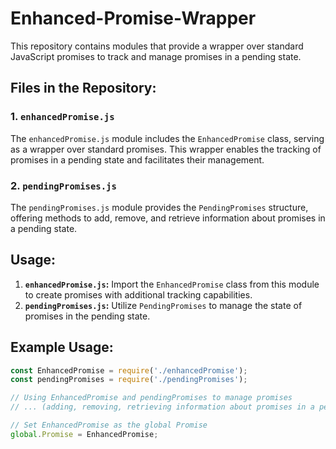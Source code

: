 # Enhanced-Promise-Wrapper
This repository contains modules that provide a wrapper over standard JavaScript promises to track and manage promises in a pending state.


## Files in the Repository:

### 1. `enhancedPromise.js`
The `enhancedPromise.js` module includes the `EnhancedPromise` class, serving as a wrapper over standard promises. This wrapper enables the tracking of promises in a pending state and facilitates their management.

### 2. `pendingPromises.js`
The `pendingPromises.js` module provides the `PendingPromises` structure, offering methods to add, remove, and retrieve information about promises in a pending state.

## Usage:

1. **`enhancedPromise.js`:** Import the `EnhancedPromise` class from this module to create promises with additional tracking capabilities.
2. **`pendingPromises.js`:** Utilize `PendingPromises` to manage the state of promises in the pending state.

## Example Usage:

```javascript
const EnhancedPromise = require('./enhancedPromise');
const pendingPromises = require('./pendingPromises');

// Using EnhancedPromise and pendingPromises to manage promises
// ... (adding, removing, retrieving information about promises in a pending state)

// Set EnhancedPromise as the global Promise
global.Promise = EnhancedPromise;
